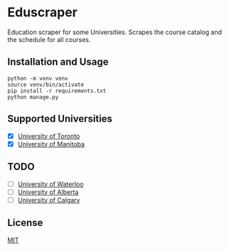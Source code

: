 # Eduscraper

Education scraper for some Universities. Scrapes the course catalog and the schedule for all courses.


## Installation and Usage

```
python -m venv venv
source venv/bin/activate
pip install -r requirements.txt
python manage.py
```

## Supported Universities

-   [x] [University of Toronto](https://www.utoronto.ca/)
-   [x] [University of Manitoba](https://umanitoba.ca/)

## TODO

-   [ ] [University of Waterloo](https://uwaterloo.ca/)
-   [ ] [University of Alberta](https://www.ualberta.ca/index.html)
-   [ ] [University of Calgary](https://www.ucalgary.ca/)

## License

[MIT](https://choosealicense.com/licenses/mit/)